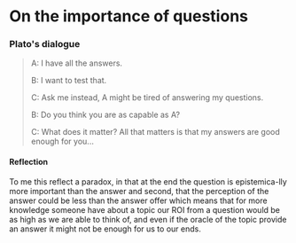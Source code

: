 # On the importance of questions

### Plato's dialogue

> A: I have all the answers.
>
> B: I want to test that.
>
> C: Ask me instead, A might be tired of answering my questions.
>
> B: Do you think you are as capable as A?
>
> C: What does it matter? All that matters is that my answers are good enough for you...

#### Reflection

To me this reflect a paradox, in that at the end the question is epistemica-lly more important than the answer and second, that the perception of the answer could be less than the answer offer which means that for more knowledge someone have about a topic our ROI from a question would be as high as we are able to think of, and even if the oracle of the topic provide an answer it might not be enough for us to our ends.

